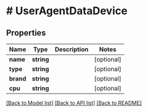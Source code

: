 # # UserAgentDataDevice

## Properties

Name | Type | Description | Notes
------------ | ------------- | ------------- | -------------
**name** | **string** |  | [optional]
**type** | **string** |  | [optional]
**brand** | **string** |  | [optional]
**cpu** | **string** |  | [optional]

[[Back to Model list]](../../README.md#models) [[Back to API list]](../../README.md#api-endpoints) [[Back to README]](../../README.md)
